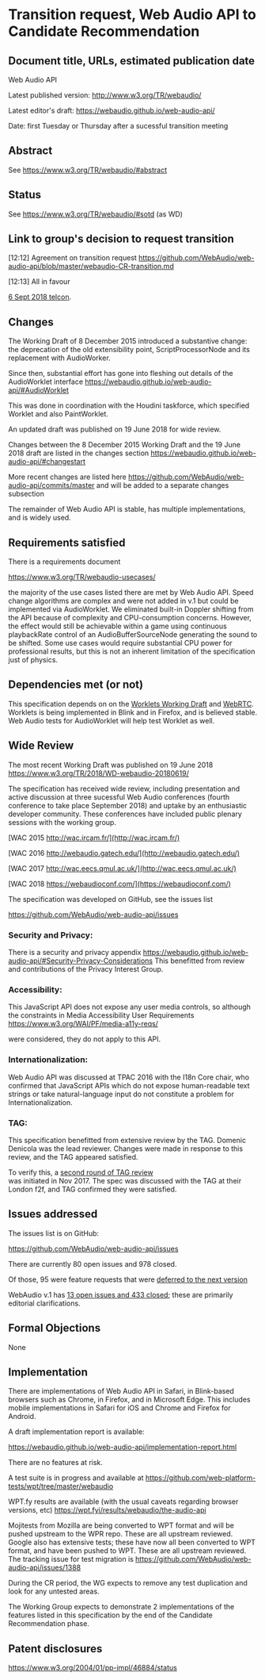 # Transition request, Web Audio API to Candidate Recommendation

## Document title, URLs, estimated publication date

Web Audio API

Latest published version:
   http://www.w3.org/TR/webaudio/
   
Latest editor's draft:
   https://webaudio.github.io/web-audio-api/
   
Date:
  first Tuesday or Thursday after a sucessful transition meeting

## Abstract

See https://www.w3.org/TR/webaudio/#abstract

## Status

See https://www.w3.org/TR/webaudio/#sotd (as WD)

## Link to group's decision to request transition

[12:12] <mdjp> Agreement on transition request https://github.com/WebAudio/web-audio-api/blob/master/webaudio-CR-transition.md

[12:13] <mdjp> All in favour
   
[6 Sept 2018 telcon](https://www.w3.org/2018/09/06-audio-irc#T16-13-12-53).


## Changes

The Working Draft of 8 December 2015 introduced a substantive 
change: the deprecation of the old extensibility point, ScriptProcessorNode and its replacement 
with AudioWorker.

Since then, substantial effort has gone into fleshing out details of the AudioWorklet interface
https://webaudio.github.io/web-audio-api/#AudioWorklet

This was done in coordination with the Houdini taskforce, which specified Worklet and also PaintWorklet.

An updated draft was published on 19 June 2018 for wide review.

Changes between the 8 December 2015 Working Draft and the 19 June 2018 draft are listed in the changes section
https://webaudio.github.io/web-audio-api/#changestart

More recent changes are listed here
https://github.com/WebAudio/web-audio-api/commits/master
and will be added to a separate changes subsection

The remainder of Web Audio API is stable, has multiple implementations, and is widely used.

## Requirements satisfied
There is a requirements document

https://www.w3.org/TR/webaudio-usecases/

the majority of the use cases listed there are met by Web Audio API. Speed change algorithms are complex and were not added in v.1 but could be implemented via AudioWorklet. We eliminated built-in Doppler shifting from the API because of complexity and CPU-consumption concerns. However, the effect would still be achievable within a game using continuous playbackRate control of an AudioBufferSourceNode generating the sound to be shifted. Some use cases would require substantial CPU power for professional results, but this is not an inherent limitation of the specification just of physics.

## Dependencies met (or not)

This specification depends on on the [Worklets Working Draft](https://www.w3.org/TR/worklets-1/) and [WebRTC](https://www.w3.org/TR/webrtc/). 
Worklets is being implemented in Blink and in Firefox, and is believed stable. 
Web Audio tests for AudioWorklet will help test Worklet as well.

## Wide Review

The most recent Working Draft was published on 19 June 2018
https://www.w3.org/TR/2018/WD-webaudio-20180619/

The specification has received wide review, including presentation and active discussion 
at three sucessful Web Audio conferences (fourth conference to take place September 2018)
and uptake by an enthusiastic developer community. 
These conferences have included public plenary sessions with the working group. 

[WAC 2015 http://wac.ircam.fr/](http://wac.ircam.fr/)

[WAC 2016 http://webaudio.gatech.edu/](http://webaudio.gatech.edu/)

[WAC 2017 http://wac.eecs.qmul.ac.uk/](http://wac.eecs.qmul.ac.uk/)

[WAC 2018 https://webaudioconf.com/](https://webaudioconf.com/)



The specification was developed on GitHub, see the issues list

https://github.com/WebAudio/web-audio-api/issues


### Security and Privacy:

There is a security and privacy appendix
  https://webaudio.github.io/web-audio-api/#Security-Privacy-Considerations
This benefitted from review and contributions of the Privacy Interest Group.
  
### Accessibility:

This JavaScript API does not expose any user media controls, so although the constraints in Media Accessibility User Requirements
https://www.w3.org/WAI/PF/media-a11y-reqs/

were considered, they do not apply to this API.

### Internationalization:

Web Audio API was discussed at TPAC 2016 with the I18n Core chair, who confirmed that JavaScript APIs 
which do not expose human-readable text strings or take natural-language input do not constitute 
a problem for Internationalization.

### TAG:

This specification benefitted from extensive review by the TAG. Domenic Denicola was the lead 
reviewer. Changes were made in response to this review, and the TAG appeared satisfied.

To verify this, a [second round of TAG review](https://github.com/w3ctag/design-reviews/issues/212)  
was initiated in Nov 2017. The spec was discussed with the TAG at their London f2f, and TAG confirmed they were satisfied.

## Issues addressed

The issues list is on GitHub:

https://github.com/WebAudio/web-audio-api/issues

There are currently 80 open issues and 978 closed. 

Of those, 95 were feature requests that were [deferred to the next version](https://github.com/WebAudio/web-audio-api/milestone/2)

WebAudio v.1 has [13 open issues and 433 closed](https://github.com/WebAudio/web-audio-api/milestone/1); these are primarily editorial clarifications.

## Formal Objections

None

## Implementation

There are implementations of Web Audio API in Safari, in Blink-based browsers such as Chrome, in 
Firefox, and in Microsoft Edge. This includes mobile implementations in Safari for iOS and 
Chrome and Firefox for Android.

A draft implementation report is available:

https://webaudio.github.io/web-audio-api/implementation-report.html

There are no features at risk.

A test suite is in progress and available at
 https://github.com/web-platform-tests/wpt/tree/master/webaudio
 
WPT.fy results are available (with the usual caveats regarding browser versions, etc)
  https://wpt.fyi/results/webaudio/the-audio-api

Mojitests from Mozilla are being converted to WPT format and will be pushed upstream to the WPR repo. These are all upstream reviewed.
Google also has extensive tests; these have now all been converted to WPT format, and have been pushed to WPT. These are all upstream reviewed. The tracking issue for test migration is 
https://github.com/WebAudio/web-audio-api/issues/1388

During the CR period, the WG expects to remove any test duplication and look for any untested areas.

The Working Group expects to demonstrate 2 implementations of the
features listed in this specification by the end of the Candidate
Recommendation phase.

## Patent disclosures

https://www.w3.org/2004/01/pp-impl/46884/status

